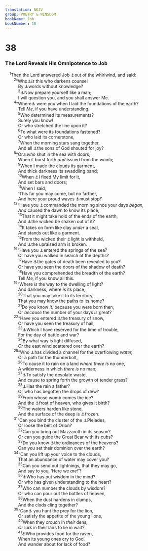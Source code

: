 ```yaml
---
translation: NKJV
group: POETRY & WINSDOM
bookName: Job 
bookNumber: 18
---
```


<div class="title"><h1>38</h1><h3>The Lord Reveals His Omnipotence to Job</h3></div>
<span class="verse giop_38_1"> <sup>1</sup>Then the Lord answered Job <a data-toggle="tooltip" data-placement="bottom" title="Ex. 19:16; Job 40:6">⚓</a>out of the whirlwind, and said:<br/></span>
<span class="verse giop_38_2">  <sup>2</sup>“Who<a data-toggle="tooltip" data-placement="bottom" title="Job 34:35; 42:3">⚓</a><i>is</i> this who darkens counsel<br/>   By <a data-toggle="tooltip" data-placement="bottom" title="1 Tim. 1:7">⚓</a>words without knowledge?<br/></span>
<span class="verse giop_38_3">   <sup>3</sup><a data-toggle="tooltip" data-placement="bottom" title="Job 40:7">⚓</a>Now prepare yourself like a man;<br/>   I will question you, and you shall answer Me.<br/></span>
<span class="verse giop_38_4">  <sup>4</sup>“Where<a data-toggle="tooltip" data-placement="bottom" title="Job 15:7; Ps. 104:5">⚓</a> were you when I laid the foundations of the earth?<br/>   Tell <i>Me,</i> if you have understanding.<br/></span>
<span class="verse giop_38_5">   <sup>5</sup>Who determined its measurements?<br/>   Surely you know!<br/>   Or who stretched the line upon it?<br/></span>
<span class="verse giop_38_6">   <sup>6</sup>To what were its foundations fastened?<br/>   Or who laid its cornerstone,<br/></span>
<span class="verse giop_38_7">   <sup>7</sup>When the morning stars sang together,<br/>   And all <a data-toggle="tooltip" data-placement="bottom" title="Job 1:6">⚓</a>the sons of God shouted for joy?<br/></span>
<span class="verse giop_38_8">  <sup>8</sup>“Or<a data-toggle="tooltip" data-placement="bottom" title="Gen. 1:9; Ps. 33:7; 104:9; Prov. 8:29; (Jer. 5:22)">⚓</a><i>who</i> shut in the sea with doors,<br/>   When it burst forth <i>and</i> issued from the womb;<br/></span>
<span class="verse giop_38_9">   <sup>9</sup>When I made the clouds its garment,<br/>   And thick darkness its swaddling band;<br/></span>
<span class="verse giop_38_10">   <sup>10</sup>When <a data-toggle="tooltip" data-placement="bottom" title="Job 26:10">⚓</a>I fixed My limit for it,<br/>   And set bars and doors;<br/></span>
<span class="verse giop_38_11">   <sup>11</sup>When I said,<br/>   ‘This far you may come, but no farther,<br/>   And here your proud waves <a data-toggle="tooltip" data-placement="bottom" title="(Ps. 89:9; 93:4)">⚓</a>must stop!’<br/></span>
<span class="verse giop_38_12">  <sup>12</sup>“Have you <a data-toggle="tooltip" data-placement="bottom" title="(Ps. 74:16; 148:5)">⚓</a>commanded the morning since your days <i>began,</i><br/>   <i>And</i> caused the dawn to know its place,<br/></span>
<span class="verse giop_38_13">   <sup>13</sup>That it might take hold of the ends of the earth,<br/>   And <a data-toggle="tooltip" data-placement="bottom" title="Job 34:25; Ps. 104:35">⚓</a>the wicked be shaken out of it?<br/></span>
<span class="verse giop_38_14">   <sup>14</sup>It takes on form like clay <i>under</i> a seal,<br/>   And stands out like a garment.<br/></span>
<span class="verse giop_38_15">   <sup>15</sup>From the wicked their <a data-toggle="tooltip" data-placement="bottom" title="Job 18:5; (Prov. 13:9)">⚓</a>light is withheld,<br/>   And <a data-toggle="tooltip" data-placement="bottom" title="(Num. 15:30); Ps. 10:15; 37:17">⚓</a>the upraised arm is broken.<br/></span>
<span class="verse giop_38_16">  <sup>16</sup>“Have you <a data-toggle="tooltip" data-placement="bottom" title="(Ps. 77:19); Prov. 8:24">⚓</a>entered the springs of the sea?<br/>   Or have you walked in search of the depths?<br/></span>
<span class="verse giop_38_17">   <sup>17</sup>Have <a data-toggle="tooltip" data-placement="bottom" title="Ps. 9:13">⚓</a>the gates of death been revealed to you?<br/>   Or have you seen the doors of the shadow of death?<br/></span>
<span class="verse giop_38_18">   <sup>18</sup>Have you comprehended the breadth of the earth?<br/>   Tell <i>Me,</i> if you know all this.<br/></span>
<span class="verse giop_38_19">  <sup>19</sup>“Where <i>is</i> the way <i>to</i> the dwelling of light?<br/>   And darkness, where <i>is</i> its place,<br/></span>
<span class="verse giop_38_20">   <sup>20</sup>That you may take it to its territory,<br/>   That you may know the paths <i>to</i> its home?<br/></span>
<span class="verse giop_38_21">   <sup>21</sup>Do you know <i>it,</i> because you were born then,<br/>   Or <i>because</i> the number of your days <i>is</i> great?<br/></span>
<span class="verse giop_38_22">  <sup>22</sup>“Have you entered <a data-toggle="tooltip" data-placement="bottom" title="Ps. 135:7">⚓</a>the treasury of snow,<br/>   Or have you seen the treasury of hail,<br/></span>
<span class="verse giop_38_23">   <sup>23</sup><a data-toggle="tooltip" data-placement="bottom" title="Ex. 9:18; Josh. 10:11; Is. 30:30; Ezek. 13:11, 13; Rev. 16:21">⚓</a>Which I have reserved for the time of trouble,<br/>   For the day of battle and war?<br/></span>
<span class="verse giop_38_24">   <sup>24</sup>By what way is light diffused,<br/>   <i>Or</i> the east wind scattered over the earth?<br/></span>
<span class="verse giop_38_25">  <sup>25</sup>“Who <a data-toggle="tooltip" data-placement="bottom" title="Job 28:26">⚓</a>has divided a channel for the overflowing <i>water,</i><br/>   Or a path for the thunderbolt,<br/></span>
<span class="verse giop_38_26">   <sup>26</sup>To cause it to rain on a land <i>where</i> <i>there</i> <i>is</i> no one,<br/>   A wilderness in which <i>there</i> <i>is</i> no man;<br/></span>
<span class="verse giop_38_27">   <sup>27</sup><a data-toggle="tooltip" data-placement="bottom" title="Ps. 104:13, 14; 107:35">⚓</a>To satisfy the desolate waste,<br/>   And cause to spring forth the growth of tender grass?<br/></span>
<span class="verse giop_38_28">   <sup>28</sup><a data-toggle="tooltip" data-placement="bottom" title="Job 36:27, 28; (Ps. 147:8; Jer. 14:22)">⚓</a>Has the rain a father?<br/>   Or who has begotten the drops of dew?<br/></span>
<span class="verse giop_38_29">   <sup>29</sup>From whose womb comes the ice?<br/>   And the <a data-toggle="tooltip" data-placement="bottom" title="(Job 37:10); Ps. 147:16, 17">⚓</a>frost of heaven, who gives it birth?<br/></span>
<span class="verse giop_38_30">   <sup>30</sup>The waters harden like stone,<br/>   And the surface of the deep is <a data-toggle="tooltip" data-placement="bottom" title="(Job 37:10)">⚓</a>frozen.<br/></span>
<span class="verse giop_38_31">  <sup>31</sup>“Can you bind the cluster of the <a data-toggle="tooltip" data-placement="bottom" title="Job 9:9; Amos 5:8">⚓</a>Pleiades,<br/>   Or loose the belt of Orion?<br/></span>
<span class="verse giop_38_32">   <sup>32</sup>Can you bring out Mazzaroth in its season?<br/>   Or can you guide the Great Bear with its cubs?<br/></span>
<span class="verse giop_38_33">   <sup>33</sup>Do you know <a data-toggle="tooltip" data-placement="bottom" title="(Ps. 148:6); Jer. 31:35, 36">⚓</a>the ordinances of the heavens?<br/>   Can you set their dominion over the earth?<br/></span>
<span class="verse giop_38_34">  <sup>34</sup>“Can you lift up your voice to the clouds,<br/>   That an abundance of water may cover you?<br/></span>
<span class="verse giop_38_35">   <sup>35</sup>Can you send out lightnings, that they may go,<br/>   And say to you, ‘Here we <i>are!</i>’?<br/></span>
<span class="verse giop_38_36">   <sup>36</sup><a data-toggle="tooltip" data-placement="bottom" title="(Job 9:4; 32:8; Ps. 51:6; Eccl. 2:26; James 1:5)">⚓</a>Who has put wisdom in the mind?<br/>   Or who has given understanding to the heart?<br/></span>
<span class="verse giop_38_37">   <sup>37</sup>Who can number the clouds by wisdom?<br/>   Or who can pour out the bottles of heaven,<br/></span>
<span class="verse giop_38_38">   <sup>38</sup>When the dust hardens in clumps,<br/>   And the clods cling together?<br/></span>
<span class="verse giop_38_39">  <sup>39</sup>“Can<a data-toggle="tooltip" data-placement="bottom" title="Ps. 104:21">⚓</a> you hunt the prey for the lion,<br/>   Or satisfy the appetite of the young lions,<br/></span>
<span class="verse giop_38_40">   <sup>40</sup>When they crouch in <i>their</i> dens,<br/>   <i>Or</i> lurk in their lairs to lie in wait?<br/></span>
<span class="verse giop_38_41">   <sup>41</sup><a data-toggle="tooltip" data-placement="bottom" title="Ps. 147:9; (Matt. 6:26; Luke 12:24)">⚓</a>Who provides food for the raven,<br/>   When its young ones cry to God,<br/>   And wander about for lack of food?<br/></span>
